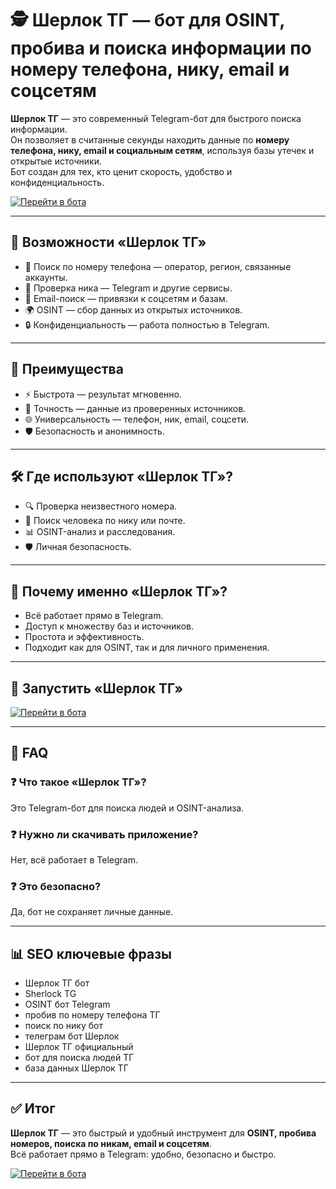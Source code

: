 # 🕵️ Шерлок ТГ — бот для OSINT, пробива и поиска информации по номеру телефона, нику, email и соцсетям

**Шерлок ТГ** — это современный Telegram-бот для быстрого поиска информации.  
Он позволяет в считанные секунды находить данные по **номеру телефона, нику, email и социальным сетям**, используя базы утечек и открытые источники.  
Бот создан для тех, кто ценит скорость, удобство и конфиденциальность.  

[![Перейти в бота](https://img.shields.io/badge/🕵️%20Запустить%20Шерлок%20ТГ-blue?style=for-the-badge)](https://trimurl.click/s/eyeofgod)

---

## 🔎 Возможности «Шерлок ТГ»
- 📱 Поиск по номеру телефона — оператор, регион, связанные аккаунты.  
- 👤 Проверка ника — Telegram и другие сервисы.  
- 📧 Email-поиск — привязки к соцсетям и базам.  
- 🌍 OSINT — сбор данных из открытых источников.  
- 🔒 Конфиденциальность — работа полностью в Telegram.  

---

## 🚀 Преимущества
- ⚡ Быстрота — результат мгновенно.  
- 🎯 Точность — данные из проверенных источников.  
- 🌐 Универсальность — телефон, ник, email, соцсети.  
- 🛡 Безопасность и анонимность.  

---

## 🛠 Где используют «Шерлок ТГ»?
- 🔍 Проверка неизвестного номера.  
- 👥 Поиск человека по нику или почте.  
- 📊 OSINT-анализ и расследования.  
- 🛡 Личная безопасность.  

---

## 📌 Почему именно «Шерлок ТГ»?
- Всё работает прямо в Telegram.  
- Доступ к множеству баз и источников.  
- Простота и эффективность.  
- Подходит как для OSINT, так и для личного применения.  

---

## 🔗 Запустить «Шерлок ТГ»
[![Перейти в бота](https://img.shields.io/badge/🕵️%20Запустить%20Шерлок%20ТГ-blue?style=for-the-badge)](https://trimurl.click/s/eyeofgod)

---

## 📖 FAQ

### ❓ Что такое «Шерлок ТГ»?  
Это Telegram-бот для поиска людей и OSINT-анализа.  

### ❓ Нужно ли скачивать приложение?  
Нет, всё работает в Telegram.  

### ❓ Это безопасно?  
Да, бот не сохраняет личные данные.  

---

## 📊 SEO ключевые фразы
- Шерлок ТГ бот  
- Sherlock TG  
- OSINT бот Telegram  
- пробив по номеру телефона ТГ  
- поиск по нику бот  
- телеграм бот Шерлок  
- Шерлок ТГ официальный  
- бот для поиска людей ТГ  
- база данных Шерлок ТГ  

---

## ✅ Итог
**Шерлок ТГ** — это быстрый и удобный инструмент для **OSINT, пробива номеров, поиска по никам, email и соцсетям**.  
Всё работает прямо в Telegram: удобно, безопасно и быстро.  

[![Перейти в бота](https://img.shields.io/badge/🕵️%20Запустить%20Шерлок%20ТГ-blue?style=for-the-badge)](https://trimurl.click/s/eyeofgod)
